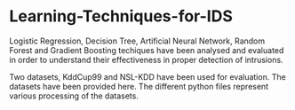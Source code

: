 # Learning-Techniques-for-IDS

Logistic Regression, Decision Tree, Artificial Neural Network, Random Forest and Gradient Boosting techiques have been analysed and evaluated in order to understand their effectiveness in proper detection of intrusions.

Two datasets, KddCup99 and NSL-KDD have been used for evaluation. The datasets have been provided here.
The different python files represent various processing of the datasets.

